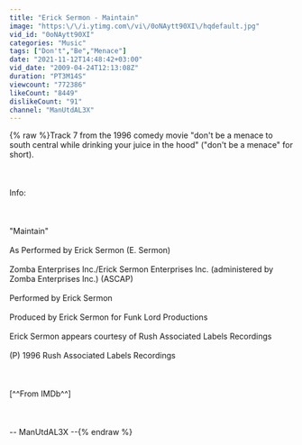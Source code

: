 ```yaml
---
title: "Erick Sermon - Maintain"
image: "https:\/\/i.ytimg.com\/vi\/0oNAytt90XI\/hqdefault.jpg"
vid_id: "0oNAytt90XI"
categories: "Music"
tags: ["Don't","Be","Menace"]
date: "2021-11-12T14:48:42+03:00"
vid_date: "2009-04-24T12:13:08Z"
duration: "PT3M14S"
viewcount: "772386"
likeCount: "8449"
dislikeCount: "91"
channel: "ManUtdAL3X"
---
```

{% raw %}Track 7 from the 1996 comedy movie &quot;don't be a menace to south central while drinking your juice in the hood&quot; (&quot;don't be a menace&quot; for short). <br /><br /><br /><br />Info:<br /><br /><br /><br /> &quot;Maintain&quot;<br /><br />As Performed by Erick Sermon (E. Sermon)<br /><br />Zomba Enterprises Inc./Erick Sermon Enterprises Inc. (administered by Zomba Enterprises Inc.) (ASCAP)<br /><br />Performed by Erick Sermon<br /><br />Produced by Erick Sermon for Funk Lord Productions<br /><br />Erick Sermon appears courtesy of Rush Associated Labels Recordings<br /><br />(P) 1996 Rush Associated Labels Recordings<br /><br /><br /><br />[^^From IMDb^^]<br /><br /><br /><br />-- ManUtdAL3X --{% endraw %}
